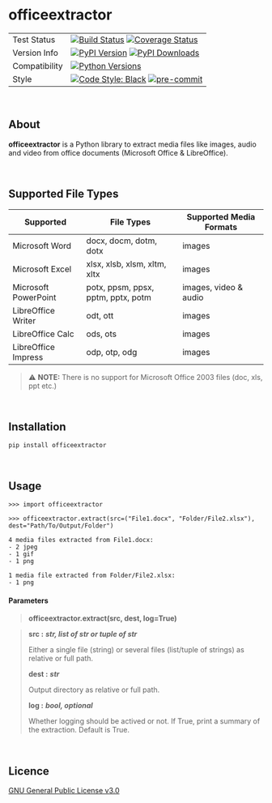 # officeextractor

|     |     |
| --- | --- |
| Test Status | [![Build Status](https://img.shields.io/travis/com/fbernhart/officeextractor/main.svg?style=flat-square&label=TravisCI&logo=Travis&logoColor=white)](https://travis-ci.com/fbernhart/officeextractor) [![Coverage Status](https://img.shields.io/coveralls/fbernhart/officeextractor/main.svg?style=flat-square&label=coverage&logo=coveralls&logoColor=white)](https://coveralls.io/github/fbernhart/officeextractor?branch=main) |
| Version Info | [![PyPI Version](https://img.shields.io/pypi/v/officeextrator?style=flat-square&label=PyPI&logo=PyPI&logoColor=white&color=blue)](https://pypi.org/project/officeextractor) [![PyPI Downloads](https://img.shields.io/pypi/dm/officeextrator.svg?style=flat-square&label=Downloads&logo=PyPI&logoColor=white)](https://pypi.org/project/officeextractor) |
| Compatibility | [![Python Versions](https://img.shields.io/pypi/pyversions/officeextrator?style=flat-square&label=Python&logo=Python&logoColor=white&color=blue)](https://pypi.org/project/officeextractor) |
| Style | [![Code Style: Black](https://img.shields.io/badge/code%20style-black-000000?style=flat-square&.svg)](https://github.com/psf/black) [![pre-commit](https://img.shields.io/badge/pre--commit-enabled-brightgreen?logo=pre-commit&logoColor=white&style=flat-square)](https://github.com/pre-commit/pre-commit) |

<br>

## About

**officeextractor** is a Python library to extract media files like images, audio and video from office documents (Microsoft Office & LibreOffice).

<br>

## Supported File Types

Supported | File Types | Supported Media Formats
--- | --- | ---
Microsoft Word | docx, docm, dotm, dotx | images 
Microsoft Excel | xlsx, xlsb, xlsm, xltm, xltx | images 
Microsoft PowerPoint | potx, ppsm, ppsx, pptm, pptx, potm | images, video & audio
LibreOffice Writer | odt, ott | images 
LibreOffice Calc | ods, ots | images 
LibreOffice Impress | odp, otp, odg | images 

> :warning: **NOTE:** There is no support for Microsoft Office 2003 files (doc, xls, ppt etc.)

<br>

## Installation

```
pip install officeextractor
```

<br>

## Usage

```
>>> import officeextractor

>>> officeextractor.extract(src=("File1.docx", "Folder/File2.xlsx"), dest="Path/To/Output/Folder")

4 media files extracted from File1.docx:
- 2 jpeg
- 1 gif
- 1 png

1 media file extracted from Folder/File2.xlsx:
- 1 png
```

#### Parameters
> **officeextractor.extract(src, dest, log=True)**

> **src :** ***str, list of str or tuple of str***
> 
> Either a single file (string) or several files (list/tuple of strings) as relative or full path.
> 
> **dest :** ***str***
> 
> Output directory as relative or full path.
> 
> **log :** ***bool, optional***
> 
> Whether logging should be actived or not. If True, print a summary of the extraction. Default is True.

<br>

## Licence

[GNU General Public License v3.0](https://github.com/fbernhart/officeextractor/blob/main/LICENSE)
